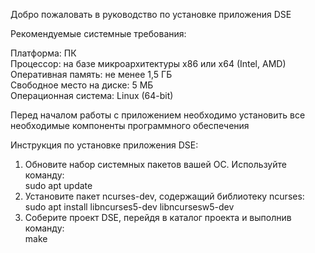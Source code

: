 Добро пожаловать в руководство по установке приложения DSE

Рекомендуемые системные требования:
  
Платформа: ПК  
Процессор: на базе микроархитектуры х86 или x64 (Intel, AMD)  
Оперативная память: не менее 1,5 ГБ  
Свободное место на диске: 5 МБ  
Операционная система: Linux (64-bit)

Перед началом работы с приложением необходимо установить все  
необходимые компоненты программного обеспечения

Инструкция по установке приложения DSE:

1. Обновите набор системных пакетов вашей OC. Используйте команду:  
sudo apt update
2. Установите пакет ncurses-dev, содержащий библиотеку ncurses:  
sudo apt install libncurses5-dev libncursesw5-dev
3. Соберите проект DSE, перейдя в каталог проекта и выполнив команду:  
make
